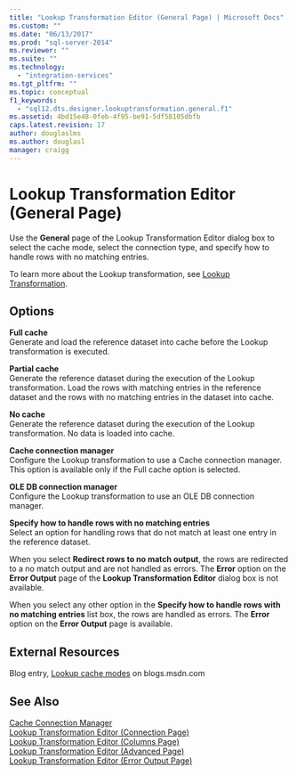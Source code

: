 ```yaml
---
title: "Lookup Transformation Editor (General Page) | Microsoft Docs"
ms.custom: ""
ms.date: "06/13/2017"
ms.prod: "sql-server-2014"
ms.reviewer: ""
ms.suite: ""
ms.technology: 
  - "integration-services"
ms.tgt_pltfrm: ""
ms.topic: conceptual
f1_keywords: 
  - "sql12.dts.designer.lookuptransformation.general.f1"
ms.assetid: 4bd15e48-0feb-4f95-be91-5df58105dbfb
caps.latest.revision: 17
author: douglaslms
ms.author: douglasl
manager: craigg
---
```

# Lookup Transformation Editor (General Page)
  Use the **General** page of the Lookup Transformation Editor dialog box to select the cache mode, select the connection type, and specify how to handle rows with no matching entries.  
  
 To learn more about the Lookup transformation, see [Lookup Transformation](data-flow/transformations/lookup-transformation.md).  
  
## Options  
 **Full cache**  
 Generate and load the reference dataset into cache before the Lookup transformation is executed.  
  
 **Partial cache**  
 Generate the reference dataset during the execution of the Lookup transformation. Load the rows with matching entries in the reference dataset and the rows with no matching entries in the dataset into cache.  
  
 **No cache**  
 Generate the reference dataset during the execution of the Lookup transformation. No data is loaded into cache.  
  
 **Cache connection manager**  
 Configure the Lookup transformation to use a Cache connection manager. This option is available only if the Full cache option is selected.  
  
 **OLE DB connection manager**  
 Configure the Lookup transformation to use an OLE DB connection manager.  
  
 **Specify how to handle rows with no matching entries**  
 Select an option for handling rows that do not match at least one entry in the reference dataset.  
  
 When you select **Redirect rows to no match output**, the rows are redirected to a no match output and are not handled as errors. The **Error** option on the **Error Output** page of the **Lookup Transformation Editor** dialog box is not available.  
  
 When you select any other option in the **Specify how to handle rows with no matching entries** list box, the rows are handled as errors. The **Error** option on the **Error Output** page is available.  
  
## External Resources  
 Blog entry, [Lookup cache modes](http://go.microsoft.com/fwlink/?LinkId=219518) on blogs.msdn.com  
  
## See Also  
 [Cache Connection Manager](connection-manager/cache-connection-manager.md)   
 [Lookup Transformation Editor &#40;Connection Page&#41;](../../2014/integration-services/lookup-transformation-editor-connection-page.md)   
 [Lookup Transformation Editor &#40;Columns Page&#41;](../../2014/integration-services/lookup-transformation-editor-columns-page.md)   
 [Lookup Transformation Editor &#40;Advanced Page&#41;](../../2014/integration-services/lookup-transformation-editor-advanced-page.md)   
 [Lookup Transformation Editor &#40;Error Output Page&#41;](../../2014/integration-services/lookup-transformation-editor-error-output-page.md)  
  
  
